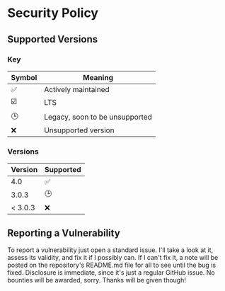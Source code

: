 # Security Policy

## Supported Versions

### Key

| Symbol                  | Meaning                        |
| ----------------------- | ------------------------------ |
| :white_check_mark:      | Actively maintained            |
| :ballot_box_with_check: | LTS                            |
| :clock3:                | Legacy, soon to be unsupported |
| :x:                     | Unsupported version            |

### Versions

| Version | Supported          |
| ------- | ------------------ |
| 4.0     | :white_check_mark: |
| 3.0.3   | :clock3:           |
| < 3.0.3 | :x:                |

## Reporting a Vulnerability

To report a vulnerability just open a standard issue. I'll take a look at it,
assess its validity, and fix it if I possibly can. If I can't fix it, a note
will be posted on the repository's README.md file for all to see until the bug
is fixed. Disclosure is immediate, since it's just a regular GitHub issue. No
bounties will be awarded, sorry. Thanks will be given though!
